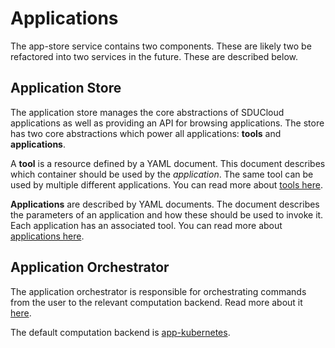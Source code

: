 # Applications

The app-store service contains two components. These are likely two be
refactored into two services in the future. These are described below.

## Application Store

The application store manages the core abstractions of SDUCloud applications
as well as providing an API for browsing applications. The store has two core
abstractions which power all applications: __tools__ and __applications__.

A __tool__ is a resource defined by a YAML document. This document describes
which container should be used by the _application_. The same tool can be
used by multiple different applications. You can read more about [tools
here](./wiki/tools.md).

__Applications__ are described by YAML documents. The document describes the
parameters of an application and how these should be used to invoke it. Each
application has an associated tool. You can read more about [applications
here](./wiki/apps.md).

## Application Orchestrator

The application orchestrator is responsible for orchestrating commands from
the user to the relevant computation backend. Read more about it
[here](./wiki/orchestration).

The default computation backend is [app-kubernetes](../app-kubernetes-service).
